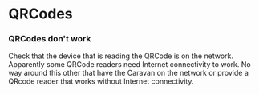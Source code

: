 # QRCodes 

### QRCodes don't work

Check that the device that is reading the QRCode is on the network. Apparently some QRCode readers need Internet connectivity to work. No way around this other that have the Caravan on the network or provide a QRcode reader that works without Internet connectivity.
